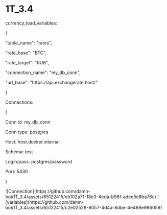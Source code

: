 # 1T_3.4

<p>currency_load_variables:</p>
<p>{</p>
<p>"table_name": "rates",</p>
  <p>"rate_base": "BTC",</p>
  <p>"rate_target": "RUB",</p>
  <p>"connection_name": "my_db_conn",</p>
  <p>"url_base": "https://api.exchangerate.host/"</p>
<p>}<p>

<p>Connections:</p>
<p>(</p>
	<p>Conn id: my_db_conn</p>
	<p>Conn type: postgres</p>
	<p>Host: host.docker.internal</p>
	<p>Schema: test</p>
	<p>Login/pass: postgres/password</p>
	<p>Port: 5430</p>
<p>)</p>
![Connection](https://github.com/damn-boi/1T_3.4/assets/65122415/eb102a71-18e3-4eda-b98f-adee5e8ba76c)
![variables](https://github.com/damn-boi/1T_3.4/assets/65122415/c2e02528-8057-4d4a-8dbe-4e489e986059)
